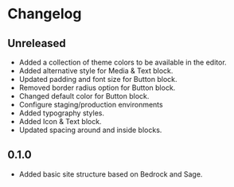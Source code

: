 # Changelog

## Unreleased

- Added a collection of theme colors to be available in the editor.
- Added alternative style for Media & Text block.
- Updated padding and font size for Button block.
- Removed border radius option for Button block.
- Changed default color for Button block.
- Configure staging/production environments
- Added typography styles.
- Added Icon & Text block.
- Updated spacing around and inside blocks.

## 0.1.0

- Added basic site structure based on Bedrock and Sage.
